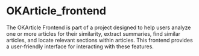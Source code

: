 # OKArticle_frontend
The OKArticle Frontend is part of a project designed to help users analyze one or more articles for their similarity, extract summaries, find similar articles, and locate relevant sections within articles. This frontend provides a user-friendly interface for interacting with these features.
